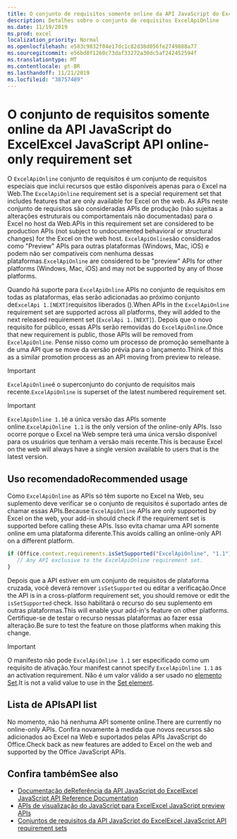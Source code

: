 ```yaml
---
title: O conjunto de requisitos somente online da API JavaScript do Excel
description: Detalhes sobre o conjunto de requisitos ExcelApiOnline
ms.date: 11/19/2019
ms.prod: excel
localization_priority: Normal
ms.openlocfilehash: e583c9832f04e17dc1c82d38d056fe2749888a77
ms.sourcegitcommit: e56bd8f1260c73daf33272a30dc5af242452594f
ms.translationtype: MT
ms.contentlocale: pt-BR
ms.lasthandoff: 11/21/2019
ms.locfileid: "38757489"
---
```

# <a name="excel-javascript-api-online-only-requirement-set"></a><span data-ttu-id="fe534-103">O conjunto de requisitos somente online da API JavaScript do Excel</span><span class="sxs-lookup"><span data-stu-id="fe534-103">Excel JavaScript API online-only requirement set</span></span>

<span data-ttu-id="fe534-104">O `ExcelApiOnline` conjunto de requisitos é um conjunto de requisitos especiais que inclui recursos que estão disponíveis apenas para o Excel na Web.</span><span class="sxs-lookup"><span data-stu-id="fe534-104">The `ExcelApiOnline` requirement set is a special requirement set that includes features that are only available for Excel on the web.</span></span> <span data-ttu-id="fe534-105">As APIs neste conjunto de requisitos são consideradas APIs de produção (não sujeitas a alterações estruturais ou comportamentais não documentadas) para o Excel no host da Web.</span><span class="sxs-lookup"><span data-stu-id="fe534-105">APIs in this requirement set are considered to be production APIs (not subject to undocumented behavioral or structural changes) for the Excel on the web host.</span></span> <span data-ttu-id="fe534-106">`ExcelApiOnline`são considerados como "Preview" APIs para outras plataformas (Windows, Mac, iOS) e podem não ser compatíveis com nenhuma dessas plataformas.</span><span class="sxs-lookup"><span data-stu-id="fe534-106">`ExcelApiOnline` are considered to be "preview" APIs for other platforms (Windows, Mac, iOS) and may not be supported by any of those platforms.</span></span>

<span data-ttu-id="fe534-107">Quando há suporte para `ExcelApiOnline` APIs no conjunto de requisitos em todas as plataformas, elas serão adicionadas ao próximo conjunto de`ExcelApi 1.[NEXT]`requisitos liberados ().</span><span class="sxs-lookup"><span data-stu-id="fe534-107">When APIs in the `ExcelApiOnline` requirement set are supported across all platforms, they will added to the next released requirement set (`ExcelApi 1.[NEXT]`).</span></span> <span data-ttu-id="fe534-108">Depois que o novo requisito for público, essas APIs serão removidas do `ExcelApiOnline`.</span><span class="sxs-lookup"><span data-stu-id="fe534-108">Once that new requirement is public, those APIs will be removed from `ExcelApiOnline`.</span></span> <span data-ttu-id="fe534-109">Pense nisso como um processo de promoção semelhante à de uma API que se move da versão prévia para o lançamento.</span><span class="sxs-lookup"><span data-stu-id="fe534-109">Think of this as a similar promotion process as an API moving from preview to release.</span></span>

> [!IMPORTANT]
> <span data-ttu-id="fe534-110">`ExcelApiOnline`é o superconjunto do conjunto de requisitos mais recente.</span><span class="sxs-lookup"><span data-stu-id="fe534-110">`ExcelApiOnline` is superset of the latest numbered requirement set.</span></span>

> [!IMPORTANT]
> <span data-ttu-id="fe534-111">`ExcelApiOnline 1.1`é a única versão das APIs somente online.</span><span class="sxs-lookup"><span data-stu-id="fe534-111">`ExcelApiOnline 1.1` is the only version of the online-only APIs.</span></span> <span data-ttu-id="fe534-112">Isso ocorre porque o Excel na Web sempre terá uma única versão disponível para os usuários que tenham a versão mais recente.</span><span class="sxs-lookup"><span data-stu-id="fe534-112">This is because Excel on the web will always have a single version available to users that is the latest version.</span></span>

## <a name="recommended-usage"></a><span data-ttu-id="fe534-113">Uso recomendado</span><span class="sxs-lookup"><span data-stu-id="fe534-113">Recommended usage</span></span>

<span data-ttu-id="fe534-114">Como `ExcelApiOnline` as APIs só têm suporte no Excel na Web, seu suplemento deve verificar se o conjunto de requisitos é suportado antes de chamar essas APIs.</span><span class="sxs-lookup"><span data-stu-id="fe534-114">Because `ExcelApiOnline` APIs are only supported by Excel on the web, your add-in should check if the requirement set is supported before calling these APIs.</span></span> <span data-ttu-id="fe534-115">Isso evita chamar uma API somente online em uma plataforma diferente.</span><span class="sxs-lookup"><span data-stu-id="fe534-115">This avoids calling an online-only API on a different platform.</span></span>

```js
if (Office.context.requirements.isSetSupported("ExcelApiOnline", "1.1")) {
   // Any API exclusive to the ExcelApiOnline requirement set.
}
```

<span data-ttu-id="fe534-116">Depois que a API estiver em um conjunto de requisitos de plataforma cruzada, você deverá remover `isSetSupported` ou editar a verificação.</span><span class="sxs-lookup"><span data-stu-id="fe534-116">Once the API is in a cross-platform requirement set, you should remove or edit the `isSetSupported` check.</span></span> <span data-ttu-id="fe534-117">Isso habilitará o recurso do seu suplemento em outras plataformas.</span><span class="sxs-lookup"><span data-stu-id="fe534-117">This will enable your add-in's feature on other platforms.</span></span> <span data-ttu-id="fe534-118">Certifique-se de testar o recurso nessas plataformas ao fazer essa alteração.</span><span class="sxs-lookup"><span data-stu-id="fe534-118">Be sure to test the feature on those platforms when making this change.</span></span>

> [!IMPORTANT]
> <span data-ttu-id="fe534-119">O manifesto não pode `ExcelApiOnline 1.1` ser especificado como um requisito de ativação.</span><span class="sxs-lookup"><span data-stu-id="fe534-119">Your manifest cannot specify `ExcelApiOnline 1.1` as an activation requirement.</span></span> <span data-ttu-id="fe534-120">Não é um valor válido a ser usado no [elemento Set](../manifest/set.md).</span><span class="sxs-lookup"><span data-stu-id="fe534-120">It is not a valid value to use in the [Set element](../manifest/set.md).</span></span>

## <a name="api-list"></a><span data-ttu-id="fe534-121">Lista de APIs</span><span class="sxs-lookup"><span data-stu-id="fe534-121">API list</span></span>

<span data-ttu-id="fe534-122">No momento, não há nenhuma API somente online.</span><span class="sxs-lookup"><span data-stu-id="fe534-122">There are currently no online-only APIs.</span></span> <span data-ttu-id="fe534-123">Confira novamente à medida que novos recursos são adicionados ao Excel na Web e suportados pelas APIs JavaScript do Office.</span><span class="sxs-lookup"><span data-stu-id="fe534-123">Check back as new features are added to Excel on the web and supported by the Office JavaScript APIs.</span></span>

## <a name="see-also"></a><span data-ttu-id="fe534-124">Confira também</span><span class="sxs-lookup"><span data-stu-id="fe534-124">See also</span></span>

- [<span data-ttu-id="fe534-125">Documentação deReferência da API JavaScript do Excel</span><span class="sxs-lookup"><span data-stu-id="fe534-125">Excel JavaScript API Reference Documentation</span></span>](/javascript/api/excel?view=excel-js-online)
- [<span data-ttu-id="fe534-126">APIs de visualização do JavaScript para Excel</span><span class="sxs-lookup"><span data-stu-id="fe534-126">Excel JavaScript preview APIs</span></span>](./excel-preview-apis.md)
- [<span data-ttu-id="fe534-127">Conjuntos de requisitos da API JavaScript do Excel</span><span class="sxs-lookup"><span data-stu-id="fe534-127">Excel JavaScript API requirement sets</span></span>](./excel-api-requirement-sets.md)